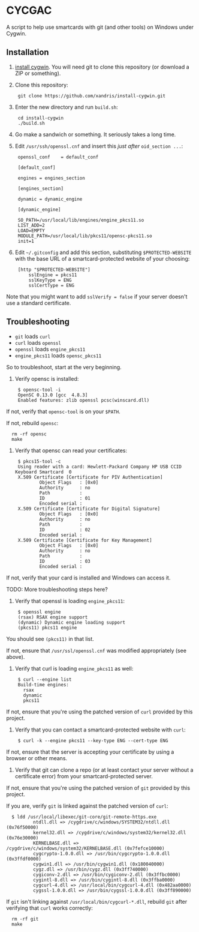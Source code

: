 # CYCGAC

A script to help use smartcards with git (and other tools) on Windows under Cygwin.

## Installation

1. [install cygwin](https://github.com/xandris/install-cygwin). You will need git to clone this repository (or download a ZIP or something).

1. Clone this repository:

        git clone https://github.com/xandris/install-cygwin.git

1. Enter the new directory and run `build.sh`:

        cd install-cygwin
        ./build.sh

1. Go make a sandwich or something. It seriously takes a long time.

1. Edit `/usr/ssh/openssl.cnf` and insert this _just after_ `oid_section ...`:

        openssl_conf    = default_conf

        [default_conf]
  
        engines = engines_section

        [engines_section]

        dynamic = dynamic_engine
       
        [dynamic_engine]

        SO_PATH=/usr/local/lib/engines/engine_pkcs11.so
        LIST_ADD=2
        LOAD=EMPTY
        MODULE_PATH=/usr/local/lib/pkcs11/opensc-pkcs11.so
        init=1

1. Edit `~/.gitconfig` and add this section, substituting `$PROTECTED-WEBSITE` with the base URL of a smartcard-protected website of your choosing:

        [http "$PROTECTED-WEBSITE"]
            sslEngine = pkcs11
            sslKeyType = ENG
            sslCertType = ENG

  Note that you might want to add `sslVerify = false` if your server doesn't use a standard certificate.

## Troubleshooting

* `git` loads `curl`
* `curl` loads `openssl`
* `openssl` loads `engine_pkcs11`
* `engine_pkcs11` loads `opensc_pkcs11`

So to troubleshoot, start at the very beginning.

1. Verify opensc is installed:

        $ opensc-tool -i
        OpenSC 0.13.0 [gcc  4.8.3]
        Enabled features: zlib openssl pcsc(winscard.dll)

  If not, verify that `opensc-tool` is on your `$PATH`.

  If not, rebuild `opensc`:

      rm -rf opensc
      make

1. Verify that opensc can read your certificates:

        $ pkcs15-tool -c
        Using reader with a card: Hewlett-Packard Company HP USB CCID Keyboard Smartcard  0
        X.509 Certificate [Certificate for PIV Authentication]
                Object Flags   : [0x0]
                Authority      : no
                Path           :
                ID             : 01
                Encoded serial :
        X.509 Certificate [Certificate for Digital Signature]
                Object Flags   : [0x0]
                Authority      : no
                Path           :
                ID             : 02
                Encoded serial :
        X.509 Certificate [Certificate for Key Management]
                Object Flags   : [0x0]
                Authority      : no
                Path           :
                ID             : 03
                Encoded serial :

  If not, verify that your card is installed and Windows can access it.

  TODO: More troubleshooting steps here?

1. Verify that openssl is loading `engine_pkcs11`:

        $ openssl engine
        (rsax) RSAX engine support
        (dynamic) Dynamic engine loading support
        (pkcs11) pkcs11 engine

  You should see `(pkcs11)` in that list.

  If not, ensure that `/usr/ssl/openssl.cnf` was modified appropriately (see above).

1. Verify that curl is loading `engine_pkcs11` as well:

        $ curl --engine list
        Build-time engines:
          rsax
          dynamic
          pkcs11

  If not, ensure that you're using the patched version of `curl` provided by this project.

1. Verify that you can contact a smartcard-protected website with `curl`:

        $ curl -k --engine pkcs11 --key-type ENG --cert-type ENG

  If not, ensure that the server is accepting your certificate by using a browser or other means.

1. Verify that git can clone a repo (or at least contact your server without a certificate error) from your smartcard-protected server.

  If not, ensure that you're using the patched version of `git` provided by this project.

  If you are, verify `git` is linked against the patched version of `curl`:

      $ ldd /usr/local/libexec/git-core/git-remote-https.exe
              ntdll.dll => /cygdrive/c/windows/SYSTEM32/ntdll.dll (0x76f50000)
              kernel32.dll => /cygdrive/c/windows/system32/kernel32.dll (0x76e30000)
              KERNELBASE.dll => /cygdrive/c/windows/system32/KERNELBASE.dll (0x7fefce10000)
              cygcrypto-1.0.0.dll => /usr/bin/cygcrypto-1.0.0.dll (0x3ffdf0000)
              cygwin1.dll => /usr/bin/cygwin1.dll (0x180040000)
              cygz.dll => /usr/bin/cygz.dll (0x3ff740000)
              cygiconv-2.dll => /usr/bin/cygiconv-2.dll (0x3ffbc0000)
              cygintl-8.dll => /usr/bin/cygintl-8.dll (0x3ffba0000)
              cygcurl-4.dll => /usr/local/bin/cygcurl-4.dll (0x482aa0000)
              cygssl-1.0.0.dll => /usr/bin/cygssl-1.0.0.dll (0x3ff890000)

  If `git` isn't linking against `/usr/local/bin/cygcurl-*.dll`, rebuild `git` after verifying that `curl` works correctly:

      rm -rf git
      make
